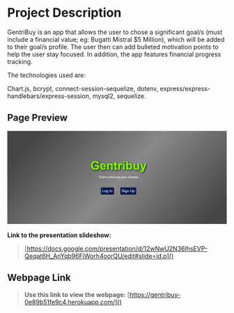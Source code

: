 # Project Description
GentriBuy is an app that allows the user to chose a significant goal/s (must include a financial value; eg: Bugatti Mistral $5 Million), which will be added to their goal/s profile.  The user then can add bulleted motivation points to help the user stay focused.  In addition, the app features financial progress tracking.

The technologies used are:

Chart.js, bcrypt, connect-session-sequelize, dotenv, express/express-handlebars/express-session, mysql2, sequelize.

## Page Preview

![A screenshot of the deployed site](./public/Preview.png)

**Link to the presentation slideshow:**
> [https://docs.google.com/presentation/d/12wNwU2N36lhsEVP-Qeqat6H_AnYqb96FjWorh4oorQU/edit#slide=id.p]()

## Webpage Link
> **Use this link to view the webpage:** [https://gentribuy-0e89b51fe9c4.herokuapp.com/]()
